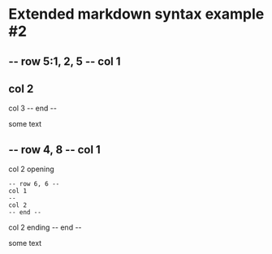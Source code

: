 # Extended markdown syntax example #2

-- row 5:1, 2, 5 --
col 1
--
col 2
--
col 3
-- end --

some text

-- row 4, 8 --
col 1
--
col 2 opening

	-- row 6, 6 --
	col 1
	--
	col 2
	-- end --

col 2 ending
-- end --

some text